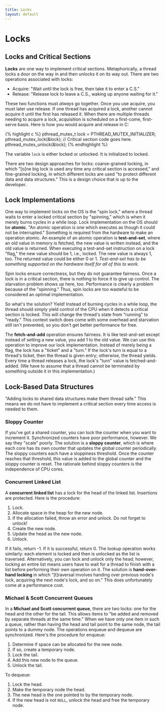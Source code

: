 ```yaml
---
title: Locks
layout: default
---
```


# Locks

## Locks and Critical Sections

**Locks** are one way to implement critical sections. Metaphorically, a thread locks a door on the way in and then unlocks it on its way out. There are two operations associated with locks:

- Acquire: "Wait until the lock is free, then take it to enter a C.S."
- Release: "Release lock to leave a C.S., waking up anyone waiting for it."

These two functions must *always* go together. Once you use acquire, you must later use release. If one thread has acquired a lock, another cannot acquire it until the first has released it. When there are multiple threads needing to acquire a lock, acquisition is scheduled on a first-come, first-serve basis. Here is how you would acquire and release in C:

{% highlight c %}
pthread_mutex_t lock = PTHREAD_MUTEX_INITIALIZER;
pthread_mutex_lock(&lock);
// Critical section code goes here.
pthread_mutex_unlock(&lock);
{% endhighlight %}

The variable `lock` is either locked or unlocked. It is initialized to locked.

There are two design approaches for locks: coarse-grained locking, in which "[o]ne big lock is used any time any critical section is accessed," and fine-grained locking, in which different locks are used "to protect different data and data structures." This is a design choice that is up to the developer.

## Lock Implementations

One way to implement locks on the OS is the "spin lock," where a thread waits to enter a locked critical section by "spinning," which is when it merely burns cycles in a while loop. Lock implementation on the OS should be **atomic**. "An atomic operation is one which executes as though it could not be interrupted." Something is required from the hardware to make an operation atomic. An example of an atomic operation is **test-and-set**, where an old value in memory is fetched, the new value is written instead, and the old value is returned. When executing a test-and-set instruction on a lock "flag," the new value should be 1, i.e., locked. The new value is always 1, too. The returned value could be either 0 or 1. *Test-and-set has to be something supported on the hardware itself for all of this to work.*

Spin locks ensure correctness, but they do not guarantee fairness. Once a lock is in a critical section, there is nothing to force it to give up control. The starvation problem shows up here, too. Performance is clearly a problem because of the "spinning." Thus, spin locks are too wasteful to be considered an optimal implementation.

So what's the solution? Yield! Instead of burning cycles in a while loop, the thread should simply yield control of the CPU when it detects a critical section is locked. This will change the thread's state from "running" to "ready." This context switch does come with some overhead and starvation still isn't prevented, so you don't get better performance for free.

The **fetch-and-add** operation ensures fairness. It is like test-and-set except instead of setting a new value, you add 1 to the old value. We can use this operation to improve our lock implementation. Instead of merely being a flag, the lock has a "ticket" and a "turn." If the lock's turn is equal to a thread's ticket, then the thread is given entry; otherwise, the thread yields. Every time a thread releases a lock, the lock's "turn" value is fetched-and-added. (We have to assume that a thread cannot be terminated by something outside it in this implementation.)

## Lock-Based Data Structures

"Adding locks to shared data structures make them thread safe." This means we do not have to implement a critical section every time access is needed to them.

### Sloppy Counter

If you've got a shared counter, you can lock the counter when you want to increment it. Synchronized counters have poor performance, however. We say they "scale" poorly. The solution is a **sloppy counter**, which is where each core has its own counter that updates the global counter periodically. The sloppy counters each have a sloppiness threshold. Once the counter reaches that threshold, this value is added to the global counter and the sloppy counter is reset. The rationale behind sloppy counters is the independence of CPU cores.

### Concurrent Linked List

A **concurrent linked list** has a lock for the head of the linked list. Insertions are protected. Here is the procedure:

1. Lock.
2. Allocate space in the heap for the new node.
3. If the allocation failed, throw an error and unlock. Do not forget to unlock!
4. Create the new node.
5. Update the head as the new node.
6. Unlock.

If it fails, return -1. If it is successful, return 0. The lookup operation works similarly: each element is locked and then is unlocked as the list is traversed. Alternatively, you can lock and unlock only the head; however, locking an entire list means users have to wait for a thread to finish with a list before performing their own operation on it. The solution is **hand-over-hand locking** in which "[t]raversal involves handing over previous node's lock, acquiring the next node's lock, and so on." This does unfortunately come at a performance cost.

### Michael & Scott Concurrent Queues

In a **Michael and Scott concurrent queue**, there are two locks: one for the head and the other for the tail. This allows items to "be added and removed by separate threads at the same time." When we have only one item in such a queue, rather than having the head and tail point to the same node, the tail points to a dummy node. The operations enqueue and dequeue are synchronized. Here's the procedure for enqueue:

1. Determine if space can be allocated for the new node.
2. If so, create a temporary node.
3. Lock the tail.
4. Add this new node to the queue.
5. Unlock the tail.

To dequeue:

1. Lock the head.
2. Make the temporary node the head.
3. The new head is the one pointed to by the temporary node.
4. If the new head is not `NULL`, unlock the head and free the temporary node.
